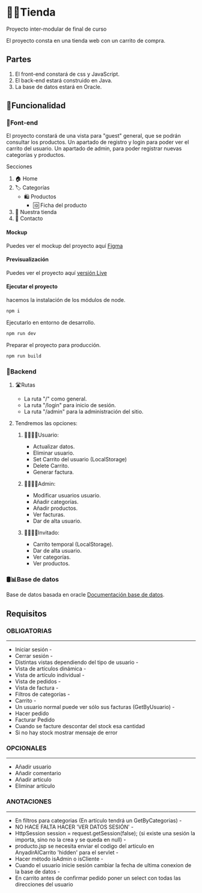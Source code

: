 # 🏪🛒Tienda

Proyecto inter-modular de final de curso

El proyecto consta en una tienda web con un carrito de compra.

## Partes

1. El front-end constará de css y JavaScript.
2. El back-end estará construido en Java.
3. La base de datos estará en Oracle.

## 🔩Funcionalidad

### 🌈Font-end

El proyecto constará de una vista para "guest" general, que se podrán consultar los productos.
Un apartado de registro y login para poder ver el carrito del usuario.
Un apartado de admin, para poder registrar nuevas categorías y productos.

Secciones

1. 🏠 Home
2. 🏷️ Categorías
    * 🛍️ Productos
        * 🆔 Ficha del producto
3. 🏪 Nuestra tienda
4. 📧 Contacto

#### Mockup

Puedes ver el mockup del proyecto aquí [Figma](https://www.figma.com/file/zSowJrLmcIe1M7s3rM4a8E/TIendaDaw?type=design&node-id=2%3A112&t=NcXDF7y281Zpuc8C-1)

#### Previsualización

Puedes ver el proyecto aquí [versión Live](https://www.figma.com/proto/zSowJrLmcIe1M7s3rM4a8E/TIendaDaw?node-id=1-2&starting-point-node-id=1%3A2)

#### Ejecutar el proyecto

hacemos la instalación de los módulos de node.

```bash
npm i
```

Ejecutarlo en entorno de desarrollo.

```bash
npm run dev
```

Preparar el proyecto para producción.

```bash
npm run build
```

### 🤖Backend

1. 🛣Rutas

    * La ruta "/" como general.
    * La ruta "/login" para inicio de sesión.
    * La ruta "/admin" para la administración del sitio.

2. Tendremos las opciones:

    1. 🙍‍♂️🙍‍♀️Usuario:
        * Actualizar datos.
        * Eliminar usuario.
        * Set Carrito del usuario (LocalStorage)
        * Delete Carrito.
        * Generar factura.

    2. 👩‍💻👩‍💻Admin:
        * Modificar usuarios usuario.
        * Añadir categorías.
        * Añadir productos.
        * Ver facturas.
        * Dar de alta usuario.

    3. 🤸‍♂️🤸‍♀️Invitado:
        * Carrito temporal (LocalStorage).
        * Dar de alta usuario.
        * Ver categorías.
        * Ver productos.

### 🛢📊Base de datos

Base de datos basada en oracle [Documentación base de datos](https://github.com/IPRIESPM/tienda_1daw/blob/main/Base%20de%20datos/ModeloRelacional.md).

## Requisitos

### OBLIGATORIAS

-------------------------------

* Iniciar sesión -
* Cerrar sesión -
* Distintas vistas dependiendo del tipo de usuario -
* Vista de artículos dinámica -
* Vista de artículo individual -
* Vista de pedidos -
* Vista de factura -
* Filtros de categorías -
* Carrito -
* Un usuario normal puede ver sólo sus facturas (GetByUsuario) -
* Hacer pedido
* Facturar Pedido
* Cuando se facture descontar del stock esa cantidad
* Si no hay stock mostrar mensaje de error

### OPCIONALES

-------------------------------

* Añadir usuario
* Añadir comentario
* Añadir artículo
* Eliminar artículo

### ANOTACIONES

-------------------------------

* En filtros para categorias (En artículo tendrá un GetByCategorias) -
* NO HACE FALTA HACER 'VER DATOS SESIÓN' -
* HttpSession session = request.getSession(false); (si existe una sesión la importa, sino no la crea y se queda en null) -
* producto.jsp se necesita enviar el codigo del articulo en AnyadirAlCarrito 'hidden' para el servlet -
* Hacer método isAdmin o isCliente -
* Cuando el usuario inicie sesión cambiar la fecha de ultima conexion de la base de datos -
* En carrito antes de confirmar pedido poner un select con todas las direcciones del usuario

